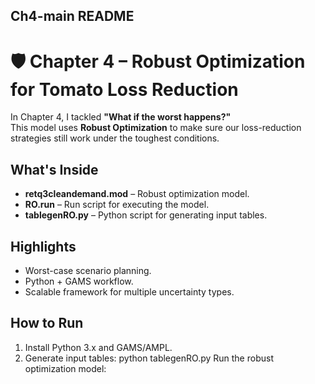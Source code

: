 ## **Ch4-main README**
# 🛡 Chapter 4 – Robust Optimization for Tomato Loss Reduction

In Chapter 4, I tackled **"What if the worst happens?"**  
This model uses **Robust Optimization** to make sure our loss-reduction strategies still work under the toughest conditions.

## What's Inside
- **retq3cleandemand.mod** – Robust optimization model.
- **RO.run** – Run script for executing the model.
- **tablegenRO.py** – Python script for generating input tables.

## Highlights
- Worst-case scenario planning.
- Python + GAMS workflow.
- Scalable framework for multiple uncertainty types.

## How to Run
1. Install Python 3.x and GAMS/AMPL.
2. Generate input tables:
   python tablegenRO.py
Run the robust optimization model:
